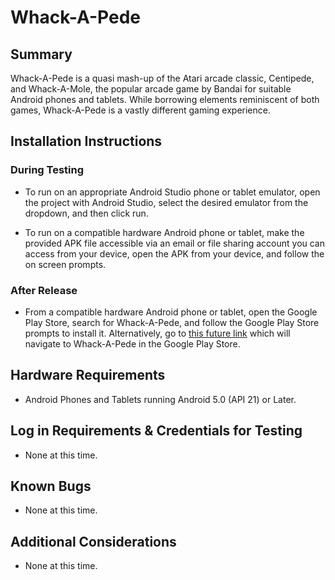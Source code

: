 # Whack-A-Pede

## Summary

Whack-A-Pede is a quasi mash-up of the Atari arcade classic, Centipede, and Whack-A-Mole, the popular arcade game by Bandai for suitable Android phones and tablets.  While borrowing elements reminiscent of both games, Whack-A-Pede is a vastly different gaming experience.

## Installation Instructions

### During Testing

- To run on an appropriate Android Studio phone or tablet emulator, open the project with Android Studio, select the desired emulator from the dropdown, and then click run.

- To run on a compatible hardware Android phone or tablet, make the provided APK file accessible via an email or file sharing account you can access from your device, open the APK from your device, and follow the on screen prompts.

### After Release

- From a compatible hardware Android phone or tablet, open the Google Play Store, search for Whack-A-Pede, and follow the Google Play Store prompts to install it.  Alternatively, go to [this future link](https://www.google.com/whackapede) which will navigate to Whack-A-Pede in the Google Play Store.

## Hardware Requirements

- Android Phones and Tablets running Android 5.0 (API 21) or Later.

## Log in Requirements & Credentials for Testing

- None at this time.

## Known Bugs

- None at this time.

## Additional Considerations

- None at this time.
